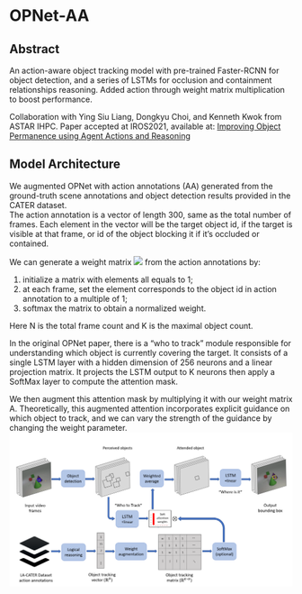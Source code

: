 # OPNet-AA

## Abstract
An action-aware object tracking model with pre-trained Faster-RCNN for object detection, and a series of LSTMs for 
occlusion and containment relationships reasoning. Added action through weight matrix multiplication to boost performance.

Collaboration with Ying Siu Liang, Dongkyu Choi, and Kenneth Kwok from ASTAR IHPC. 
Paper accepted at IROS2021, available at: [Improving Object Permanence using Agent Actions and Reasoning](https://github.com/GakkiChen/OPNet-AA/blob/main/IROS2021_Improving_Object_Permanence_using_Action_Annotations_and_Reasoning.pdf)

## Model Architecture
We augmented OPNet with action annotations (AA) generated from the ground-truth scene annotations and object detection results provided in the CATER dataset.  
The action annotation is a vector of length 300, same as the total number of frames. Each element in the vector will be the target object id, if the target is visible at that frame, or id of the object blocking it if it’s occluded or contained.

We can generate a weight matrix <img src="https://render.githubusercontent.com/render/math?math=A %20\in R^{NK}"> from the action annotations by: 
1) initialize a matrix with elements all equals to 1; 
2) at each frame, set the element corresponds to the object id in action annotation to a multiple of 1;
3) softmax the matrix to obtain a normalized weight.

Here N is the total frame count and K is the maximal object count. 

In the original OPNet paper, there is a “who to track” module responsible for understanding which object is currently covering the target. It consists of a single LSTM layer with a hidden dimension of 256 neurons and a linear projection matrix. It projects the LSTM output to K neurons then apply a SoftMax layer to compute the attention mask.

We then augment this attention mask by multiplying it with our weight matrix A. Theoretically, this augmented attention incorporates explicit guidance on which object to track, and we can vary the strength of the guidance by changing the weight parameter. 
![Alt text](./img/model_structure.PNG?raw=true "OPNet_AA_structure")
